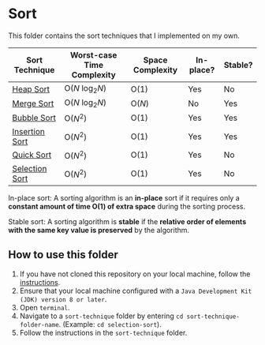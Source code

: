 # Sort
This folder contains the sort techniques that I implemented on my own.

Sort Technique | Worst-case Time Complexity | Space Complexity | In-place? | Stable?
------------------| ---------------------------| ---------------- | ----------| -------
[Heap Sort](https://github.com/shumarb/learning/tree/main/sort/heap-sort)                  | O(_N_ log<sub>2</sub>_N_)  | O(1) | Yes  | No
[Merge Sort](https://github.com/shumarb/learning/tree/main/sort/merge-sort)                | O(_N_ log<sub>2</sub>_N_)  | O(_N_) | No  | Yes
[Bubble Sort](https://github.com/shumarb/learning/tree/main/sort/bubble-sort)              | O($N^2$)              | O(1) | Yes | Yes
[Insertion Sort](https://github.com/shumarb/learning/tree/main/sort/insertion-sort)        | O($N^2$)              | O(1) | Yes | Yes
[Quick Sort](https://github.com/shumarb/learning/tree/main/sort/quick-sort)                | O($N^2$)              | O(1) | Yes | No
[Selection Sort](https://github.com/shumarb/learning/tree/main/sort/selection-sort)        | O($N^2$)              | O(1) | Yes | No

In-place sort: A sorting algorithm is an **in-place** sort if it requires only a **constant amount of time O(1) of extra space** during the sorting process.

Stable sort: A sorting algorithm is **stable** if the **relative order of elements with the same key value is preserved** by the algorithm.

## How to use this folder
1. If you have not cloned this repository on your local machine, follow the [instructions](https://github.com/shumarb/learning#how-to-use-this-repository).
2. Ensure that your local machine configured with a `Java Development Kit (JDK) version 8 or later`.
3. Open `terminal`.
4. Navigate to a `sort-technique` folder by entering `cd sort-technique-folder-name`. (Example: `cd selection-sort`).
5. Follow the instructions in the `sort-technique` folder.
